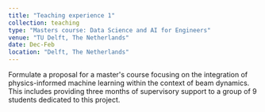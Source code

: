 ```yaml
---
title: "Teaching experience 1"
collection: teaching
type: "Masters course: Data Science and AI for Engineers"
venue: "TU Delft, The Netherlands"
date: Dec-Feb
location: "Delft, The Netherlands"
---
```


Formulate a proposal for a master's course focusing on the integration of physics-informed machine learning within the context of beam dynamics. This includes providing three months of supervisory support to a group of 9 students dedicated to this project.
